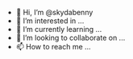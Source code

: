 - 👋 Hi, I’m @skydabenny
- 👀 I’m interested in ...
- 🌱 I’m currently learning ...
- 💞️ I’m looking to collaborate on ...
- 📫 How to reach me ...

<!---
skydabenny/skydabenny is a ✨ special ✨ repository because its `README.md` (this file) appears on your GitHub profile.
You can click the Preview link to take a look at your changes.
--->
